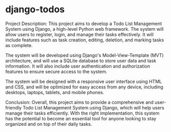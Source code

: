 # django-todos

Project Description: This project aims to develop a Todo List Management System using Django, a high-level Python web framework. The system will allow users to register, login, and manage their tasks effectively. It will include features such as task creation, editing, deletion, and marking tasks as complete.

The system will be developed using Django's Model-View-Template (MVT) architecture, and will use a SQLite database to store user data and task information. It will also include user authentication and authorization features to ensure secure access to the system.

The system will be designed with a responsive user interface using HTML and CSS, and will be optimized for easy access from any device, including desktops, laptops, tablets, and mobile phones.

Conclusion: Overall, this project aims to provide a comprehensive and user-friendly Todo List Management System using Django, which will help users manage their tasks efficiently. With the right implementation, this system has the potential to become an essential tool for anyone looking to stay organized and on top of their daily tasks.
